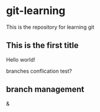 # git-learning
This is the repository for learning git

## This is the first title

Hello world!


branches conflication test?


## branch management

&